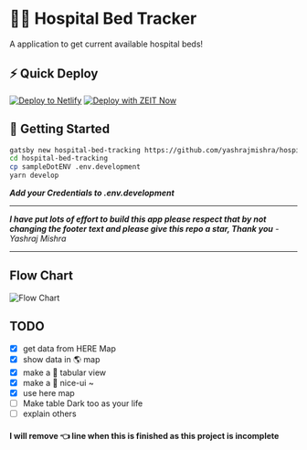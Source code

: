 # 🏥🛌 Hospital Bed Tracker

A application to get current available hospital beds!

## ⚡ Quick Deploy

[![Deploy to Netlify](https://www.netlify.com/img/deploy/button.svg)](https://app.netlify.com/start/deploy?repository=https://github.com/yashrajmishra/hospital-bed-tracking) [![Deploy with ZEIT Now](https://zeit.co/button)](https://zeit.co/import/project?template=https://github.com/yashrajmishra/hospital-bed-tracking)

## 🚀 Getting Started

```bash
gatsby new hospital-bed-tracking https://github.com/yashrajmishra/hospital-bed-tracking
cd hospital-bed-tracking
cp sampleDotENV .env.development
yarn develop
```

**_Add your Credentials to .env.development_**

---

**_I have put lots of effort to build this app please respect that by not changing the footer text and please give this repo a star, Thank you_**
_-Yashraj Mishra_

---

## Flow Chart

![Flow Chart](https://raw.githubusercontent.com/yashrajmishra/hospital-bed-tracking/master/flow.drawio.svg)

## TODO

- [x] get data from HERE Map
- [x] show data in 🌎 map
- [x] make a 📑 tabular view
- [x] make a 🤗 nice-ui ~
- [x] use here map
- [ ] Make table Dark too as your life
- [ ] explain others

#### I will remove 👈 line when this is finished as this project is incomplete
